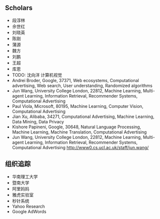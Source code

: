 ## Scholars
* 段淳林
* 佘世红
* 刘晓英
* 陈刚
* 蒲源
* 魏方
* 刘鹏
* 王超
* 库恩
* TODO: 沈向洋 计算机视觉
* Andrei Broder, Google, 37371, Web ecosystems, Computational advertising, Web search, User understanding, Randomized algorithms
* Jun Wang, University College London, 22812, Machine Learning, Multi-agent Learning, Information Retrieval, Recommender Systems, Computational Advertising
* Paul Viola, Microsoft, 80195, Machine Learning, Computer Vision, Computational Advertising
* Jian Xu, Alibaba, 34271, Computational Advertising, Machine Learning, Data Mining, Data Privacy
* Kishore Papineni, Google, 30648, Natural Language Processing, Machine Learning, Machine Translation, Computational Advertising
* Jun Wang, University College London, 22812, Machine Learning, Multi-agent Learning, Information Retrieval, Recommender Systems, Computational Advertising http://www0.cs.ucl.ac.uk/staff/jun.wang/

## 组织追踪
* 华南理工大学
* 暨南大学
* 阿里妈妈
* 雅虎实验室
* 秒针系统
* Yahoo Research
* Google AdWords